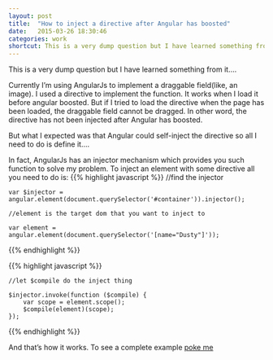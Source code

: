 ```yaml
---
layout: post
title:  "How to inject a directive after Angular has boosted"
date:   2015-03-26 18:30:46
categories: work
shortcut: This is a very dump question but I have learned something from it...
---
```

This is a very dump question but I have learned something from it....

Currently I’m using AngularJs to implement a draggable field(like, an image). I used a directive to implement the function. It works when I load it before angular boosted. But if I tried to load the directive when the page has been loaded, the draggable field cannot be dragged. In other word, the directive has not been injected after Angular has boosted. 

But what I expected was that Angular could self-inject the directive so all I need to do is define it....

In fact, AngularJs has an injector mechanism which provides you such function to solve my problem.
To inject an element with some directive all you need to do is:
{{% highlight javascript %}}
	//find the injector

	var $injector = angular.element(document.querySelector('#container')).injector();

	//element is the target dom that you want to inject to

    var element = angular.element(document.querySelector('[name="Dusty"]'));
{{% endhighlight %}}

{{% highlight javascript %}}

	//let $compile do the inject thing    

    $injector.invoke(function ($compile) {    
        var scope = element.scope();
        $compile(element)(scope);
    });

{{% endhighlight %}}

And that’s how it works.
To see a complete example [poke me][example]

[example]: http://jsfiddle.net/6n7xk/
